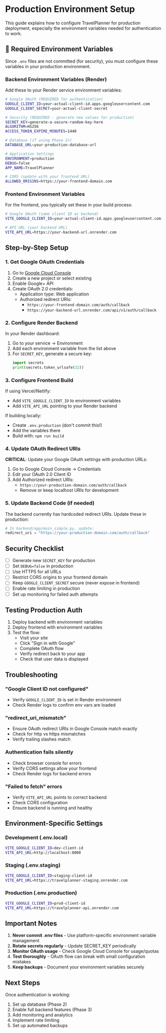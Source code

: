 # Production Environment Setup

This guide explains how to configure TravelPlanner for production deployment, especially the environment variables needed for authentication to work.

## 🚨 Required Environment Variables

Since `.env` files are not committed (for security), you must configure these variables in your production environment.

### Backend Environment Variables (Render)

Add these to your Render service environment variables:

```bash
# Google OAuth (REQUIRED for authentication)
GOOGLE_CLIENT_ID=your-actual-client-id.apps.googleusercontent.com
GOOGLE_CLIENT_SECRET=your-actual-client-secret

# Security (REQUIRED - generate new values for production)
SECRET_KEY=generate-a-secure-random-key-here
ALGORITHM=HS256
ACCESS_TOKEN_EXPIRE_MINUTES=1440

# Database (if using Phase 2+)
DATABASE_URL=your-production-database-url

# Application Settings
ENVIRONMENT=production
DEBUG=false
APP_NAME=TravelPlanner

# CORS (update with your frontend URL)
ALLOWED_ORIGINS=https://your-frontend-domain.com
```

### Frontend Environment Variables

For the frontend, you typically set these in your build process:

```bash
# Google OAuth (same client ID as backend)
VITE_GOOGLE_CLIENT_ID=your-actual-client-id.apps.googleusercontent.com

# API URL (your backend URL)
VITE_API_URL=https://your-backend-url.onrender.com
```

## Step-by-Step Setup

### 1. Get Google OAuth Credentials

1. Go to [Google Cloud Console](https://console.cloud.google.com)
2. Create a new project or select existing
3. Enable Google+ API
4. Create OAuth 2.0 credentials:
   - Application type: Web application
   - Authorized redirect URIs:
     - `https://your-frontend-domain.com/auth/callback`
     - `https://your-backend-url.onrender.com/api/v1/auth/callback`

### 2. Configure Render Backend

In your Render dashboard:

1. Go to your service → Environment
2. Add each environment variable from the list above
3. For `SECRET_KEY`, generate a secure key:
   ```python
   import secrets
   print(secrets.token_urlsafe(32))
   ```

### 3. Configure Frontend Build

If using Vercel/Netlify:
- Add `VITE_GOOGLE_CLIENT_ID` to environment variables
- Add `VITE_API_URL` pointing to your Render backend

If building locally:
- Create `.env.production` (don't commit this!)
- Add the variables there
- Build with: `npm run build`

### 4. Update OAuth Redirect URIs

**CRITICAL**: Update your Google OAuth settings with production URLs:

1. Go to Google Cloud Console → Credentials
2. Edit your OAuth 2.0 Client ID
3. Add Authorized redirect URIs:
   - `https://your-production-domain.com/auth/callback`
   - Remove or keep localhost URIs for development

### 5. Update Backend Code (if needed)

The backend currently has hardcoded redirect URIs. Update these in production:

```python
# In backend/app/main_simple.py, update:
redirect_uri = "https://your-production-domain.com/auth/callback"
```

## Security Checklist

- [ ] Generate new `SECRET_KEY` for production
- [ ] Set `DEBUG=false` in production
- [ ] Use HTTPS for all URLs
- [ ] Restrict CORS origins to your frontend domain
- [ ] Keep `GOOGLE_CLIENT_SECRET` secure (never expose in frontend)
- [ ] Enable rate limiting in production
- [ ] Set up monitoring for failed auth attempts

## Testing Production Auth

1. Deploy backend with environment variables
2. Deploy frontend with environment variables
3. Test the flow:
   - Visit your site
   - Click "Sign in with Google"
   - Complete OAuth flow
   - Verify redirect back to your app
   - Check that user data is displayed

## Troubleshooting

### "Google Client ID not configured"
- Verify `GOOGLE_CLIENT_ID` is set in Render environment
- Check Render logs to confirm env vars are loaded

### "redirect_uri_mismatch" 
- Ensure OAuth redirect URIs in Google Console match exactly
- Check for http vs https mismatches
- Verify trailing slashes match

### Authentication fails silently
- Check browser console for errors
- Verify CORS settings allow your frontend
- Check Render logs for backend errors

### "Failed to fetch" errors
- Verify `VITE_API_URL` points to correct backend
- Check CORS configuration
- Ensure backend is running and healthy

## Environment-Specific Settings

### Development (.env.local)
```bash
VITE_GOOGLE_CLIENT_ID=dev-client-id
VITE_API_URL=http://localhost:8000
```

### Staging (.env.staging) 
```bash
VITE_GOOGLE_CLIENT_ID=staging-client-id
VITE_API_URL=https://travelplanner-staging.onrender.com
```

### Production (.env.production)
```bash
VITE_GOOGLE_CLIENT_ID=prod-client-id
VITE_API_URL=https://travelplanner-api.onrender.com
```

## Important Notes

1. **Never commit .env files** - Use platform-specific environment variable management
2. **Rotate secrets regularly** - Update SECRET_KEY periodically
3. **Monitor OAuth usage** - Check Google Cloud Console for usage/quotas
4. **Test thoroughly** - OAuth flow can break with small configuration mistakes
5. **Keep backups** - Document your environment variables securely

## Next Steps

Once authentication is working:
1. Set up database (Phase 2)
2. Enable full backend features (Phase 3)
3. Add monitoring and analytics
4. Implement rate limiting
5. Set up automated backups